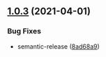 ## [1.0.3](https://github.com/Basement2/ray-marching/compare/v1.0.2...v1.0.3) (2021-04-01)


### Bug Fixes

* semantic-release ([8ad68a9](https://github.com/Basement2/ray-marching/commit/8ad68a90c315b009fd3dd0fcb7e978de40a3326e))

